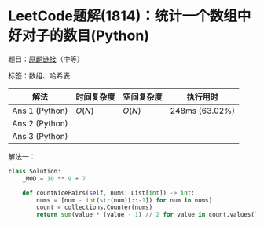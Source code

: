 # LeetCode题解(1814)：统计一个数组中好对子的数目(Python)

题目：[原题链接](https://leetcode-cn.com/problems/count-nice-pairs-in-an-array/)（中等）

标签：数组、哈希表

| 解法           | 时间复杂度 | 空间复杂度 | 执行用时       |
| -------------- | ---------- | ---------- | -------------- |
| Ans 1 (Python) | $O(N)$     | $O(N)$     | 248ms (63.02%) |
| Ans 2 (Python) |            |            |                |
| Ans 3 (Python) |            |            |                |

解法一：

```python
class Solution:
    _MOD = 10 ** 9 + 7

    def countNicePairs(self, nums: List[int]) -> int:
        nums = [num - int(str(num)[::-1]) for num in nums]
        count = collections.Counter(nums)
        return sum(value * (value - 1) // 2 for value in count.values()) % self._MOD
```

